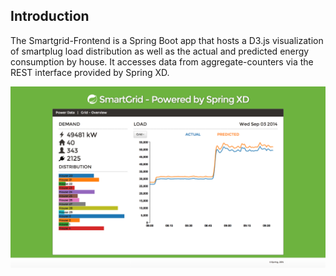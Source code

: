 Introduction
------------

The Smartgrid-Frontend is a Spring Boot app that hosts a D3.js visualization of smartplug load distribution 
as well as the actual and predicted energy consumption by house. 
It accesses data from aggregate-counters via the REST interface provided by Spring XD.

![ui](../ui.png)
